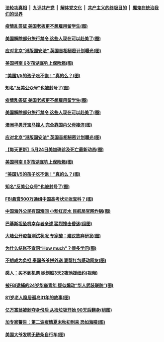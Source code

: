 

####  [法轮功真相](../../../../basic/blob/master/README.md?t=05252001) &nbsp;|&nbsp; [九评共产党](../../../../9ping.md/blob/master/README.md?t=05252001) &nbsp;|&nbsp; [解体党文化](../../../../jtdwh.md/blob/master/README.md?t=05252001)  &nbsp;|&nbsp; [共产主义的终极目的](../../../../gczydzjmd.md/blob/master/README.md?t=05252001) &nbsp;|&nbsp; [魔鬼在统治我们的世界](../../../../mgztzwmdsj.md/blob/master/README.md?t=05252001) 

#### [疫情乱签证 美国老板更不想雇用留学生(图)](../pages/p3/934354.md?t=05252001) 

#### [美国解除部分旅行禁令 这些人现在可以赴美了(图)](../pages/p3/934353.md?t=05252001) 

#### [应对北京“港版国安法” 英国首相秘密计划曝光(图)](../pages/p3/934347.md?t=05252001) 

#### [美国柯南 6岁孩湖底钓上保险箱(图)](../pages/p3/934317.md?t=05252001) 

#### [“美国1/5的孩子吃不饱！”真的么？(图)](../pages/p3/934272.md?t=05252001) 

#### [知名“反美公众号”也被封号了(图)](../pages/p3/934245.md?t=05252001) 

#### [疫情乱签证 美国老板更不想雇用留学生(图)](../pages/p3/934354.md?t=05252001) 

#### [美国解除部分旅行禁令 这些人现在可以赴美了(图)](../pages/p3/934353.md?t=05252001) 

#### [澳洲华男开宝马撞人 完全靠国内父母接济(图)](../pages/p3/934351.md?t=05252001) 

#### [应对北京“港版国安法” 英国首相秘密计划曝光(图)](../pages/p3/934347.md?t=05252001) 

#### [【每天更新】5月24日美加确诊及死亡最新动态(图)](../pages/p3/931800.md?t=05252001) 

#### [美国柯南 6岁孩湖底钓上保险箱(图)](../pages/p3/934317.md?t=05252001) 

#### [“美国1/5的孩子吃不饱！”真的么？(图)](../pages/p3/934272.md?t=05252001) 

#### [知名“反美公众号”也被封号了(图)](../pages/p3/934245.md?t=05252001) 

#### [FBI悬赏500万通缉中国高考状元张宝科？(图)](../pages/p3/934238.md?t=05252001) 

#### [中国海外公民有国难回 小粉红反水 民航局官网炸锅(图)](../pages/p3/934261.md?t=05252001) 

#### [巴基斯坦坠机幸存者亲述 猛烈撞击昏迷(组图)](../pages/p3/934264.md?t=05252001) 

#### [大陆公开疫苗测试状况 专家酸：建议放弃研发(图)](../pages/p3/934252.md?t=05252001) 

#### [为什么结账不宜问“How much”？很多学问(图)](../pages/p3/934236.md?t=05252001) 

#### [不想成为负担 泰国爷爷拼外送 妻帮扛包感动网友(图)](../pages/p3/934143.md?t=05252001) 

#### [感人：买不到机票 她划船3天2夜驰援纽约(视频)](../pages/p3/934129.md?t=05252001) 

#### [被FBI逮捕的24岁华裔青年 疑似煽动“华人武装联防”(图)](../pages/p3/934117.md?t=05252001) 

#### [81岁老人隐居孤岛31年的故事(图)](../pages/p3/934099.md?t=05252001) 

#### [亿万富翁被剥夺身份后 从捡垃圾开始 90天后翻身(组图)](../pages/p3/934021.md?t=05252001) 

#### [加专家警告：第二波疫情夏末秋初到来 恐如海啸(图)](../pages/p3/934027.md?t=05252001) 

#### [美国大爷发明无链条自行车(图)](../pages/p3/934028.md?t=05252001) 

